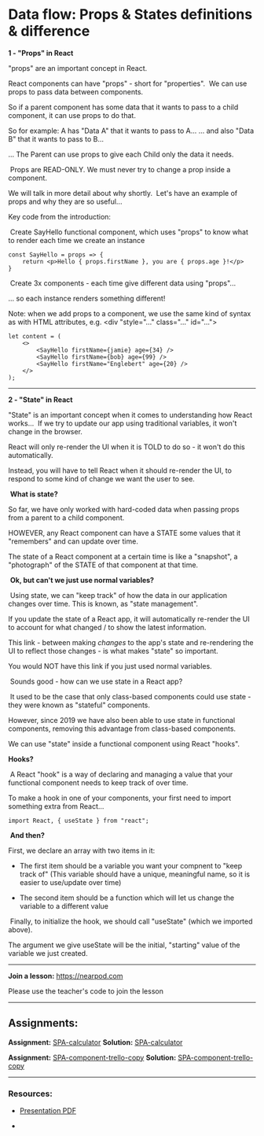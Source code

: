# Data flow: Props & States definitions & difference

**1 - "Props" in React**

"props" are an important concept in React.

React components can have "props" - short for "properties".
​
We can use props to pass data between components.

So if a parent component has some data that it wants to pass to a child component, it can use props to do that.

So for example:
A <ParentComponent /> has "Data A" that it wants to pass to <ChildComponent /> A...
... and also "Data B" that it wants to pass to <ChildComponent /> B...

... The Parent can use props to give each Child only the data it needs.

​
Props are READ-ONLY. We must never try to change a prop inside a component.

We will talk in more detail about why shortly.
​
Let's have an example of props and why they are so useful...
​

Key code from the introduction:

​
Create SayHello functional component, which uses "props" to know what to render each time we create an instance

```JS
const SayHello = props => {
    return <p>Hello { props.firstName }, you are { props.age }!</p>
}
```

​
Create 3x <SayHello /> components - each time give different data using "props"...

... so each instance renders something different!

Note: when we add props to a component, we use the same kind of syntax as with HTML attributes, e.g. <div "style="..." class="..." id="...">

```JS
let content = (
    <>
        <SayHello firstName={jamie} age={34} />
        <SayHello firstName={bob} age={99} />
        <SayHello firstName="Englebert" age={20} />
    </>
);
```

---

**2 - "State" in React**

"State" is an important concept when it comes to understanding how React works...
​
If we try to update our app using traditional variables, it won't change in the browser.

React will only re-render the UI when it is TOLD to do so - it won't do this automatically.

Instead, you will have to tell React when it should re-render the UI, to respond to some kind of change we want the user to see.

​
**What is state?**
​

So far, we have only worked with hard-coded data when passing props from a parent to a child component.

HOWEVER, any React component can have a STATE some values that it "remembers" and can update over time.

The state of a React component at a certain time is like a "snapshot", a "photograph" of the STATE of that component at that time.

​
**Ok, but can't we just use normal variables?**

​
Using state, we can "keep track" of how the data in our application changes over time. This is known, as "state management".

If you update the state of a React app, it will automatically re-render the UI to account for what changed / to show the latest information.

This link - between making _changes_ to the app's state and re-rendering the UI to reflect those changes - is what makes "state" so important.

You would NOT have this link if you just used normal variables.

​
Sounds good - how can we use state in a React app?

​
It used to be the case that only class-based components could use state - they were known as "stateful" components.

However, since 2019 we have also been able to use state in functional components, removing this advantage from class-based components.

We can use "state" inside a functional component using React "hooks".
​

**Hooks?**

​
A React "hook" is a way of declaring and managing a value that your functional component needs to keep track of over time.

To make a hook in one of your components, your first need to import something extra from React...

```JS
import React, { useState } from "react";
```

​
**And then?**
​

First, we declare an array with two items in it:

- The first item should be a variable you want your compnent to "keep track of"
  (This variable should have a unique, meaningful name, so it is easier to use/update over time)

- The second item should be a function which will let us change the variable to a different value

​
Finally, to initialize the hook, we should call "useState" (which we imported above).

The argument we give useState will be the initial, "starting" value of the variable we just created.

---

**Join a lesson:** https://nearpod.com

Please use the teacher's code to join the lesson

---

## Assignments:

**Assignment:** [SPA-calculator](https://classroom.github.com/a/nPglUWBS)
**Solution:** [SPA-calculator]()

**Assignment:** [SPA-component-trello-copy](https://classroom.github.com/a/0HTeCdBv)
**Solution:** [SPA-component-trello-copy]()

---

### Resources:

- [Presentation PDF]()

- []()
